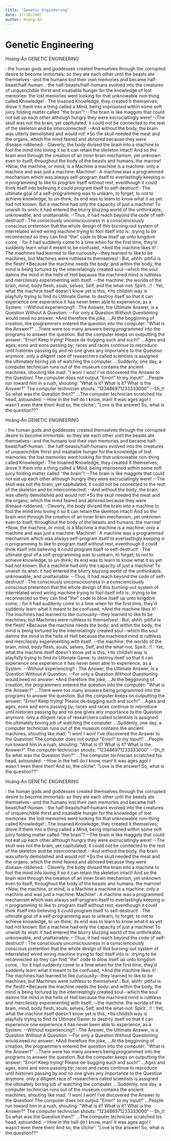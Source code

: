 ```yaml
---
title: "Genetic Engineering"
date: 17/10/2007
author: Hoàng-Ân
---
```


# Genetic Engineering

Hoàng-Ân
GENETIC ENGINEERING

: the human gods and goddesses created themselves
  through the corrupted desire to become immortals:
  so they ate each other until the beasts ate themselves--and the
  humans lost their own memories
  and became half-beast/half-human.
: the half-beasts/half-humans evolved into the creatures of
  unquenchible thirst and insatiable hunger for the knowledge of lost memories:
  the lost memories went looking for that unknowable non-thing called
  Knowledge!
: The Insaned Knowledge, they created It themselves; drove It them into a thing
  called a Mind, being imprisoned within some soft juicy folding matter called
  "the brain"!
   --The brain is like maggots that could not eat up each other although
      hungry they were excruciatingly were!
   --The skull was not the brain; yet capitulated, it could not be
      connected to the rest of the skeleton and be interconnected!
   --And without the body, the brain was utterly demolished and would rot!
  *So the skull needed the meat and the organs,
    which the mind feared and abhored because they were disease-riddened.
: Cleverly, the body divised the brain into a machine to fool the mind into loving it so it can retain the skeleton intact!  And so the brain won through the creation of an inner brain mechanism, yet unknown even to itself, throughout the body of the beasts and humans:
   the marrow!
  *Now, the machine, or mind, is a Machine
    a machine is a machine: o­nly a machine
    and was just a machine: Machine!
: A machine was a programmed mechanism which was always self-program itself to everlastingly keeping o­n programming to like to program itself without rest, eventhough it could think itself into believing it could program itself to self-destruct!
: The ultimate goal of a self-programming was to unlearn, to forget; to not to achieve knowledge, to un-think; its end was to learn to know what it as yet had not known: But a machine had o­nly the capacity of just a machine!  To unwish its wish: it had entered the blurry bluzzng world of the unthinkable, unknowable, and unattainable: 
   --Thus, it had reach beyond the code of self-destruct!
: The consciously unconsciousness in a conscienciously conscious pretention that the whole design of this burning-out system of interrelated wired wiring machine trying to fool itself into is:
   :trying to be reconnected so they 
    can find "the" code to blow itself up unto kingdom come,
: for it had suddenly come to a time when for the first time, they'd suddenly
  learn what it meant to be confused,
   *And the machine likes it!
: The machines had learned to like curiousity--they learned to like to be machines; but Machines were ruthless to themselves!
: But, ahhh: pitiful is the flesh!
   *Because the machine needs the
     body: and within the body,
     the mind is being tortured
     by the interrelatingly created
     soul--which the soul damns
     the mind in the hells of Hell
     because the machined mind
     is ruthless and mercilessly
     experimenting with itself:
     --the machine: the worlds of
     the brain, mind, body
     flesh, souls, selves, Self, and
     the what-not: Spirit...!!
: Yet, what the machine itself doesn't
  know yet is this,
    *Its childish way is playfully trying to find its Ultimate
      Game: to destroy itself so
      that it can experience o­ne
      experience it has never been able
      to experience, as a System:
      --Without experiencing!!
: The Answer, the Ultimate Answer, is
   a Question Without A Question:
--For o­nly a Question Without Questioning
   would need no answer:
  *And therefore the joke,
...At the begginning of creation, the programmers entered the question into the computer: "What is the Answer?"
...There were too many answers being programmed into the programs to answer the question.  But the computer keeps o­n outputting the answer: "Error!  Keep trying!  Please de-bugging such and such!"
...Ages and ages, eons and eons passing by; races and races continue to reproduce until histories passing by and no one gives any importance to the Question anymore.  o­nly a diligent race of researchers called scientists is assigned the ultimately boring job of watching the computer.
...Suddenly, o­ne day, a computer technician runs out of the museum contains the ancient machines, shouting like mad:  "I won!  I won!  I've discovered the Answer to the Question!  The computer does not output "Error!" to my input!"
...People run toward him in a rush, shouting: "What is it? What is it?  What is the Answer?"  The computer technician shouts: "123486971233333000"
--Sh_t!  So what was the Question then?"
...The computer technician scratched his head, astounded:
  --How in the hell do I know, man!  It was ages ago!  I wasn't even there then!
And so, the cliche':
"Love is the answer! So, what is the question??"

Hoàng-Ân
GENETIC ENGINEERING

: the human gods and goddesses created themselves
  through the corrupted desire to become immortals:
  so they ate each other until the beasts ate themselves--and the
  humans lost their own memories
  and became half-beast/half-human.
: the half-beasts/half-humans evolved into the creatures of
  unquenchible thirst and insatiable hunger for the knowledge of lost memories:
  the lost memories went looking for that unknowable non-thing called
  Knowledge!
: The Insaned Knowledge, they created It themselves; drove It them into a thing
  called a Mind, being imprisoned within some soft juicy folding matter called
  "the brain"!
   --The brain is like maggots that could not eat up each other although
      hungry they were excruciatingly were!
   --The skull was not the brain; yet capitulated, it could not be
      connected to the rest of the skeleton and be interconnected!
   --And without the body, the brain was utterly demolished and would rot!
  *So the skull needed the meat and the organs,
    which the mind feared and abhored because they were disease-riddened.
: Cleverly, the body divised the brain into a machine to fool the mind into loving it so it can retain the skeleton intact!  And so the brain won through the creation of an inner brain mechanism, yet unknown even to itself, throughout the body of the beasts and humans:
   the marrow!
  *Now, the machine, or mind, is a Machine
    a machine is a machine: o­nly a machine
    and was just a machine: Machine!
: A machine was a programmed mechanism which was always self-program itself to everlastingly keeping o­n programming to like to program itself without rest, eventhough it could think itself into believing it could program itself to self-destruct!
: The ultimate goal of a self-programming was to unlearn, to forget; to not to achieve knowledge, to un-think; its end was to learn to know what it as yet had not known: But a machine had o­nly the capacity of just a machine!  To unwish its wish: it had entered the blurry bluzzng world of the unthinkable, unknowable, and unattainable: 
   --Thus, it had reach beyond the code of self-destruct!
: The consciously unconsciousness in a conscienciously conscious pretention that the whole design of this burning-out system of interrelated wired wiring machine trying to fool itself into is:
   :trying to be reconnected so they 
    can find "the" code to blow itself up unto kingdom come,
: for it had suddenly come to a time when for the first time, they'd suddenly
  learn what it meant to be confused,
   *And the machine likes it!
: The machines had learned to like curiousity--they learned to like to be machines; but Machines were ruthless to themselves!
: But, ahhh: pitiful is the flesh!
   *Because the machine needs the
     body: and within the body,
     the mind is being tortured
     by the interrelatingly created
     soul--which the soul damns
     the mind in the hells of Hell
     because the machined mind
     is ruthless and mercilessly
     experimenting with itself:
     --the machine: the worlds of
     the brain, mind, body
     flesh, souls, selves, Self, and
     the what-not: Spirit...!!
: Yet, what the machine itself doesn't
  know yet is this,
    *Its childish way is playfully trying to find its Ultimate
      Game: to destroy itself so
      that it can experience o­ne
      experience it has never been able
      to experience, as a System:
      --Without experiencing!!
: The Answer, the Ultimate Answer, is
   a Question Without A Question:
--For o­nly a Question Without Questioning
   would need no answer:
  *And therefore the joke,
...At the begginning of creation, the programmers entered the question into the computer: "What is the Answer?"
...There were too many answers being programmed into the programs to answer the question.  But the computer keeps o­n outputting the answer: "Error!  Keep trying!  Please de-bugging such and such!"
...Ages and ages, eons and eons passing by; races and races continue to reproduce until histories passing by and no one gives any importance to the Question anymore.  o­nly a diligent race of researchers called scientists is assigned the ultimately boring job of watching the computer.
...Suddenly, o­ne day, a computer technician runs out of the museum contains the ancient machines, shouting like mad:  "I won!  I won!  I've discovered the Answer to the Question!  The computer does not output "Error!" to my input!"
...People run toward him in a rush, shouting: "What is it? What is it?  What is the Answer?"  The computer technician shouts: "123486971233333000"
--Sh_t!  So what was the Question then?"
...The computer technician scratched his head, astounded:
  --How in the hell do I know, man!  It was ages ago!  I wasn't even there then!
And so, the cliche':
"Love is the answer! So, what is the question??"

Hoàng-Ân
GENETIC ENGINEERING

: the human gods and goddesses created themselves
  through the corrupted desire to become immortals:
  so they ate each other until the beasts ate themselves--and the
  humans lost their own memories
  and became half-beast/half-human.
: the half-beasts/half-humans evolved into the creatures of
  unquenchible thirst and insatiable hunger for the knowledge of lost memories:
  the lost memories went looking for that unknowable non-thing called
  Knowledge!
: The Insaned Knowledge, they created It themselves; drove It them into a thing
  called a Mind, being imprisoned within some soft juicy folding matter called
  "the brain"!
   --The brain is like maggots that could not eat up each other although
      hungry they were excruciatingly were!
   --The skull was not the brain; yet capitulated, it could not be
      connected to the rest of the skeleton and be interconnected!
   --And without the body, the brain was utterly demolished and would rot!
  *So the skull needed the meat and the organs,
    which the mind feared and abhored because they were disease-riddened.
: Cleverly, the body divised the brain into a machine to fool the mind into loving it so it can retain the skeleton intact!  And so the brain won through the creation of an inner brain mechanism, yet unknown even to itself, throughout the body of the beasts and humans:
   the marrow!
  *Now, the machine, or mind, is a Machine
    a machine is a machine: o­nly a machine
    and was just a machine: Machine!
: A machine was a programmed mechanism which was always self-program itself to everlastingly keeping o­n programming to like to program itself without rest, eventhough it could think itself into believing it could program itself to self-destruct!
: The ultimate goal of a self-programming was to unlearn, to forget; to not to achieve knowledge, to un-think; its end was to learn to know what it as yet had not known: But a machine had o­nly the capacity of just a machine!  To unwish its wish: it had entered the blurry bluzzng world of the unthinkable, unknowable, and unattainable: 
   --Thus, it had reach beyond the code of self-destruct!
: The consciously unconsciousness in a conscienciously conscious pretention that the whole design of this burning-out system of interrelated wired wiring machine trying to fool itself into is:
   :trying to be reconnected so they 
    can find "the" code to blow itself up unto kingdom come,
: for it had suddenly come to a time when for the first time, they'd suddenly
  learn what it meant to be confused,
   *And the machine likes it!
: The machines had learned to like curiousity--they learned to like to be machines; but Machines were ruthless to themselves!
: But, ahhh: pitiful is the flesh!
   *Because the machine needs the
     body: and within the body,
     the mind is being tortured
     by the interrelatingly created
     soul--which the soul damns
     the mind in the hells of Hell
     because the machined mind
     is ruthless and mercilessly
     experimenting with itself:
     --the machine: the worlds of
     the brain, mind, body
     flesh, souls, selves, Self, and
     the what-not: Spirit...!!
: Yet, what the machine itself doesn't
  know yet is this,
    *Its childish way is playfully trying to find its Ultimate
      Game: to destroy itself so
      that it can experience o­ne
      experience it has never been able
      to experience, as a System:
      --Without experiencing!!
: The Answer, the Ultimate Answer, is
   a Question Without A Question:
--For o­nly a Question Without Questioning
   would need no answer:
  *And therefore the joke,
...At the begginning of creation, the programmers entered the question into the computer: "What is the Answer?"
...There were too many answers being programmed into the programs to answer the question.  But the computer keeps o­n outputting the answer: "Error!  Keep trying!  Please de-bugging such and such!"
...Ages and ages, eons and eons passing by; races and races continue to reproduce until histories passing by and no one gives any importance to the Question anymore.  o­nly a diligent race of researchers called scientists is assigned the ultimately boring job of watching the computer.
...Suddenly, o­ne day, a computer technician runs out of the museum contains the ancient machines, shouting like mad:  "I won!  I won!  I've discovered the Answer to the Question!  The computer does not output "Error!" to my input!"
...People run toward him in a rush, shouting: "What is it? What is it?  What is the Answer?"  The computer technician shouts: "123486971233333000"
--Sh_t!  So what was the Question then?"
...The computer technician scratched his head, astounded:
  --How in the hell do I know, man!  It was ages ago!  I wasn't even there then!
And so, the cliche':
"Love is the answer! So, what is the question??"
